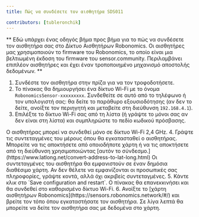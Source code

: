 ```yaml
---
title: Πώς να συνδέσετε τον αισθητήρα SDS011

contributors: [tubleronchik]
---
```


** Εδώ υπάρχει ένας οδηγός βήμα προς βήμα για το πώς να συνδέσετε τον αισθητήρα σας στο Δίκτυο Αισθητήρων Robonomics. Οι αισθητήρες μας χρησιμοποιούν το firmware του Robonomics, το οποίο είναι μια βελτιωμένη έκδοση του firmware του sensor.community. Περιλαμβάνει επιπλέον αισθητήρες και έχει έναν τροποποιημένο μηχανισμό αποστολής δεδομένων. **

1. Συνδέστε τον αισθητήρα στην πρίζα για να τον τροφοδοτήσετε.
2. Το πίνακας θα δημιουργήσει ένα δίκτυο Wi-Fi με το όνομα `RobonomicsSensor-xxxxxxxxx`. Συνδεθείτε σε αυτό από το τηλέφωνο ή τον υπολογιστή σας: θα δείτε το παράθυρο εξουσιοδότησης (αν δεν το δείτε, ανοίξτε τον περιηγητή και μεταβείτε στη διεύθυνση `192.168.4.1`).
3. Επιλέξτε το δίκτυο Wi-Fi σας από τη λίστα (ή γράψτε το μόνοι σας αν δεν είναι στη λίστα) και συμπληρώστε το πεδίο κωδικού πρόσβασης.
<robo-wiki-note type="okay" title="INFO">
Ο αισθητήρας μπορεί να συνδεθεί μόνο σε δίκτυο Wi-Fi 2,4 GHz.
</robo-wiki-note> 
<robo-wiki-picture src="sds-sensor-wifi.png"/>
4. Γράψτε τις συντεταγμένες του μέρους όπου θα εγκατασταθεί ο αισθητήρας. Μπορείτε να τις αποκτήσετε από οποιοδήποτε χάρτη ή να τις αποκτήσετε από τη διεύθυνση χρησιμοποιώντας [αυτόν το σύνδεσμο.](https://www.latlong.net/convert-address-to-lat-long.html)
<robo-wiki-note type="warning" title="WARNING">
Οι συντεταγμένες του αισθητήρα θα εμφανιστούν σε έναν δημόσια διαθέσιμο χάρτη. Αν δεν θέλετε να εμφανίζονται οι προσωπικές σας πληροφορίες, γράψτε κοντά, αλλά όχι ακριβείς συντεταγμένες.
</robo-wiki-note> 
5. Κάντε κλικ στο `Save configuration and restart`. Ο πίνακας θα επανεκκινήσει και θα συνδεθεί στο καθορισμένο δίκτυο Wi-Fi.
6. Ανοίξτε το [χάρτη αισθητήρων Robonomics](https://sensors.robonomics.network/#/) και βρείτε τον τόπο όπου εγκαταστήσατε τον αισθητήρα. Σε λίγα λεπτά θα μπορείτε να δείτε τον αισθητήρα σας με δεδομένα στο χάρτη.
<robo-wiki-picture src="sds-sensor-map.png"/>


